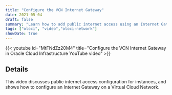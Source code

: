 ```yaml
---
title: "Configure the VCN Internet Gateway"
date: 2021-05-04
draft: false
summary: "Learn how to add public internet access using an Internet Gateway on Oracle Cloud Infrastructure."
tags: ["oloci", "video","oloci-network"]
showDate: true
---
```


{{< youtube id="MtFNdZz20M4" title="Configure the VCN Internet Gateway in Oracle Cloud Infrastructure YouTube video" >}}

## Details

This video discusses public internet access configuration for instances, and shows how to configure an Internet Gateway on a Virtual Cloud Network.
